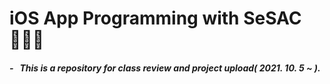 # iOS App Programming with SeSAC 🧑🏻‍💻
##### - &nbsp; This is a repository for class review and project upload( 2021. 10. 5 ~ ).
#
